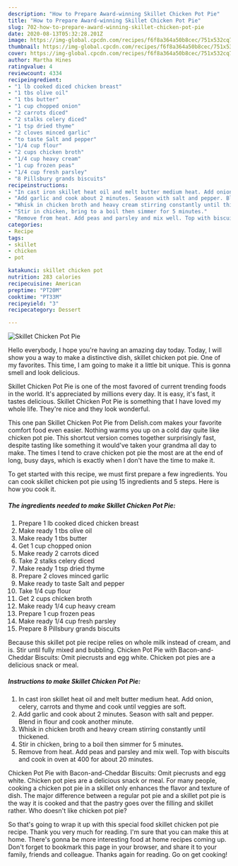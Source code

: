 ```yaml
---
description: "How to Prepare Award-winning Skillet Chicken Pot Pie"
title: "How to Prepare Award-winning Skillet Chicken Pot Pie"
slug: 702-how-to-prepare-award-winning-skillet-chicken-pot-pie
date: 2020-08-13T05:32:28.201Z
image: https://img-global.cpcdn.com/recipes/f6f8a364a50b8cec/751x532cq70/skillet-chicken-pot-pie-recipe-main-photo.jpg
thumbnail: https://img-global.cpcdn.com/recipes/f6f8a364a50b8cec/751x532cq70/skillet-chicken-pot-pie-recipe-main-photo.jpg
cover: https://img-global.cpcdn.com/recipes/f6f8a364a50b8cec/751x532cq70/skillet-chicken-pot-pie-recipe-main-photo.jpg
author: Martha Hines
ratingvalue: 4
reviewcount: 4334
recipeingredient:
- "1 lb cooked diced chicken breast"
- "1 tbs olive oil"
- "1 tbs butter"
- "1 cup chopped onion"
- "2 carrots diced"
- "2 stalks celery diced"
- "1 tsp dried thyme"
- "2 cloves minced garlic"
- "to taste Salt and pepper"
- "1/4 cup flour"
- "2 cups chicken broth"
- "1/4 cup heavy cream"
- "1 cup frozen peas"
- "1/4 cup fresh parsley"
- "8 Pillsbury grands biscuits"
recipeinstructions:
- "In cast iron skillet heat oil and melt butter medium heat. Add onion, celery, carrots and thyme and cook until veggies are soft."
- "Add garlic and cook about 2 minutes. Season with salt and pepper. Blend in flour and cook another minute."
- "Whisk in chicken broth and heavy cream stirring constantly until thickened."
- "Stir in chicken, bring to a boil then simmer for 5 minutes."
- "Remove from heat. Add peas and parsley and mix well. Top with biscuits and cook in oven at 400 for about 20 minutes."
categories:
- Recipe
tags:
- skillet
- chicken
- pot

katakunci: skillet chicken pot 
nutrition: 283 calories
recipecuisine: American
preptime: "PT20M"
cooktime: "PT33M"
recipeyield: "3"
recipecategory: Dessert

---
```



![Skillet Chicken Pot Pie](https://img-global.cpcdn.com/recipes/f6f8a364a50b8cec/751x532cq70/skillet-chicken-pot-pie-recipe-main-photo.jpg)

Hello everybody, I hope you're having an amazing day today. Today, I will show you a way to make a distinctive dish, skillet chicken pot pie. One of my favorites. This time, I am going to make it a little bit unique. This is gonna smell and look delicious.

Skillet Chicken Pot Pie is one of the most favored of current trending foods in the world. It's appreciated by millions every day. It is easy, it's fast, it tastes delicious. Skillet Chicken Pot Pie is something that I have loved my whole life. They're nice and they look wonderful.

This one pan Skillet Chicken Pot Pie from Delish.com makes your favorite comfort food even easier. Nothing warms you up on a cold day quite like chicken pot pie. This shortcut version comes together surprisingly fast, despite tasting like something it would&#39;ve taken your grandma all day to make. The times I tend to crave chicken pot pie the most are at the end of long, busy days, which is exactly when I don&#39;t have the time to make it.


To get started with this recipe, we must first prepare a few ingredients. You can cook skillet chicken pot pie using 15 ingredients and 5 steps. Here is how you cook it.

<!--inarticleads1-->

##### The ingredients needed to make Skillet Chicken Pot Pie:

1. Prepare 1 lb cooked diced chicken breast
1. Make ready 1 tbs olive oil
1. Make ready 1 tbs butter
1. Get 1 cup chopped onion
1. Make ready 2 carrots diced
1. Take 2 stalks celery diced
1. Make ready 1 tsp dried thyme
1. Prepare 2 cloves minced garlic
1. Make ready to taste Salt and pepper
1. Take 1/4 cup flour
1. Get 2 cups chicken broth
1. Make ready 1/4 cup heavy cream
1. Prepare 1 cup frozen peas
1. Make ready 1/4 cup fresh parsley
1. Prepare 8 Pillsbury grands biscuits


Because this skillet pot pie recipe relies on whole milk instead of cream, and is. Stir until fully mixed and bubbling. Chicken Pot Pie with Bacon-and-Cheddar Biscuits: Omit piecrusts and egg white. Chicken pot pies are a delicious snack or meal. 

<!--inarticleads2-->

##### Instructions to make Skillet Chicken Pot Pie:

1. In cast iron skillet heat oil and melt butter medium heat. Add onion, celery, carrots and thyme and cook until veggies are soft.
1. Add garlic and cook about 2 minutes. Season with salt and pepper. Blend in flour and cook another minute.
1. Whisk in chicken broth and heavy cream stirring constantly until thickened.
1. Stir in chicken, bring to a boil then simmer for 5 minutes.
1. Remove from heat. Add peas and parsley and mix well. Top with biscuits and cook in oven at 400 for about 20 minutes.


Chicken Pot Pie with Bacon-and-Cheddar Biscuits: Omit piecrusts and egg white. Chicken pot pies are a delicious snack or meal. For many people, cooking a chicken pot pie in a skillet only enhances the flavor and texture of dish. The major difference between a regular pot pie and a skillet pot pie is the way it is cooked and that the pastry goes over the filling and skillet rather. Who doesn&#39;t like chicken pot pie? 

So that's going to wrap it up with this special food skillet chicken pot pie recipe. Thank you very much for reading. I'm sure that you can make this at home. There's gonna be more interesting food at home recipes coming up. Don't forget to bookmark this page in your browser, and share it to your family, friends and colleague. Thanks again for reading. Go on get cooking!
